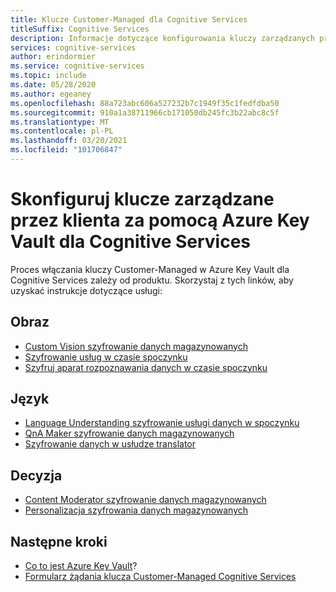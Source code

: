 ```yaml
---
title: Klucze Customer-Managed dla Cognitive Services
titleSuffix: Cognitive Services
description: Informacje dotyczące konfigurowania kluczy zarządzanych przez klienta przy użyciu Azure Portal w programie Azure Key Vault. Klucze zarządzane przez klienta umożliwiają tworzenie, obracanie, wyłączanie i odwoływanie kontroli dostępu.
services: cognitive-services
author: erindormier
ms.service: cognitive-services
ms.topic: include
ms.date: 05/28/2020
ms.author: egeaney
ms.openlocfilehash: 88a723abc606a527232b7c1949f35c1fedfdba50
ms.sourcegitcommit: 910a1a38711966cb171050db245fc3b22abc8c5f
ms.translationtype: MT
ms.contentlocale: pl-PL
ms.lasthandoff: 03/20/2021
ms.locfileid: "101706847"
---
```

# <a name="configure-customer-managed-keys-with-azure-key-vault-for-cognitive-services"></a>Skonfiguruj klucze zarządzane przez klienta za pomocą Azure Key Vault dla Cognitive Services

Proces włączania kluczy Customer-Managed w Azure Key Vault dla Cognitive Services zależy od produktu. Skorzystaj z tych linków, aby uzyskać instrukcje dotyczące usługi:

## <a name="vision"></a>Obraz

* [Custom Vision szyfrowanie danych magazynowanych](../custom-vision-service/encrypt-data-at-rest.md)
* [Szyfrowanie usług w czasie spoczynku](../face/encrypt-data-at-rest.md)
* [Szyfruj aparat rozpoznawania danych w czasie spoczynku](../form-recognizer/encrypt-data-at-rest.md)

## <a name="language"></a>Język

* [Language Understanding szyfrowanie usługi danych w spoczynku](../LUIS/encrypt-data-at-rest.md)
* [QnA Maker szyfrowanie danych magazynowanych](../QnAMaker/encrypt-data-at-rest.md)
* [Szyfrowanie danych w usłudze translator](../translator/encrypt-data-at-rest.md)

## <a name="decision"></a>Decyzja

* [Content Moderator szyfrowanie danych magazynowanych](../Content-Moderator/encrypt-data-at-rest.md)
* [Personalizacja szyfrowania danych magazynowanych](../personalizer/encrypt-data-at-rest.md)

## <a name="next-steps"></a>Następne kroki

* [Co to jest Azure Key Vault](../../key-vault/general/overview.md)?
* [Formularz żądania klucza Customer-Managed Cognitive Services](https://aka.ms/cogsvc-cmk)